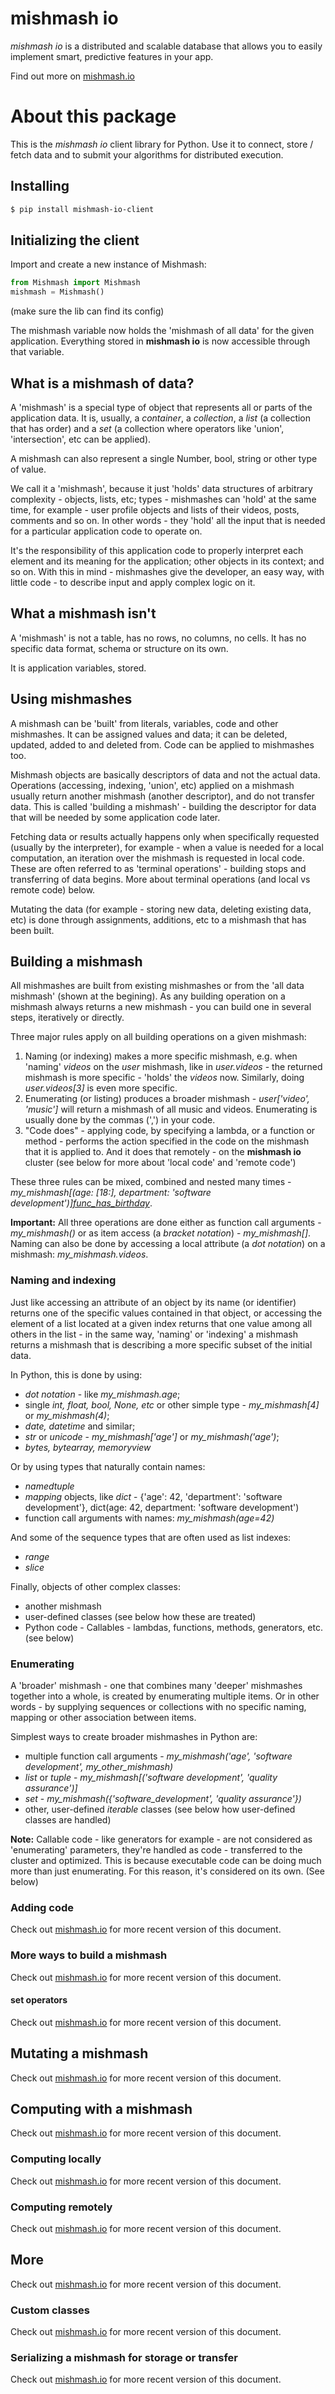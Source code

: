# mishmash io

*mishmash io* is a distributed and scalable database that allows you to easily implement smart, predictive features in your app.

Find out more on [mishmash.io](https://mishmash.io)

# About this package

This is the *mishmash io* client library for Python. Use it to connect, store / fetch data and to submit your algorithms for distributed execution.

## Installing

```bash
$ pip install mishmash-io-client
```

## Initializing the client

Import and create a new instance of Mishmash:

```python
from Mishmash import Mishmash
mishmash = Mishmash()
```

(make sure the lib can find its config)

The mishmash variable now holds the 'mishmash of all data' for the given application. Everything stored in **mishmash io** is now accessible through that variable.

## What is a mishmash of data?

A 'mishmash' is a special type of object that represents all or parts of the application data. It is, usually, a *container*, a *collection*, a *list* (a collection that has order) and a *set* (a collection where operators like 'union', 'intersection', etc can be applied).

A mishmash can also represent a single Number, bool, string or other type of value.

We call it a 'mishmash', because it just 'holds' data structures of arbitrary complexity - objects, lists, etc; types - mishmashes can 'hold' at the same time, for example - user profile objects and lists of their videos, posts, comments and so on. In other words - they 'hold' all the input that is needed for a particular application code to operate on. 

It's the responsibility of this application code to properly interpret each element and its meaning for the application; other objects in its context; and so on. With this in mind - mishmashes give the developer, an easy way, with little code - to describe input and apply complex logic on it.

## What a mishmash isn't

A 'mishmash' is not a table, has no rows, no columns, no cells. It has no specific data format, schema or structure on its own.

It is application variables, stored.

## Using mishmashes

A mishmash can be 'built' from literals, variables, code and other mishmashes. It can be assigned values and data; it can be deleted, updated, added to and deleted from. Code can be applied to mishmashes too.

Mishmash objects are basically descriptors of data and not the actual data. Operations (accessing, indexing, 'union', etc) applied on a mishmash usually return another mishmash (another descriptor), and do not transfer data. This is called 'building a mishmash' - building the descriptor for data that will be needed by some application code later.

Fetching data or results actually happens only when specifically requested (usually by the interpreter), for example - when a value is needed for a local computation, an iteration over the mishmash is requested in local code. These are often referred to as 'terminal operations' - building stops and transferring of data begins. More about terminal operations (and local vs remote code) below.

Mutating the data (for example - storing new data, deleting existing data, etc) is done through assignments, additions, etc to a mishmash that has been built.

## Building a mishmash

All mishmashes are built from existing mishmashes or from the 'all data mishmash' (shown at the begining). As any building operation on a mishmash always returns a new mishmash - you can build one in several steps, iteratively or directly.

Three major rules apply on all building operations on a given mishmash:
1. Naming (or indexing) makes a more specific mishmash, e.g. when 'naming' *videos* on the *user* mishmash, like in *user.videos* - the returned mishmash is more specific - 'holds' the *videos* now. Similarly, doing *user.videos[3]* is even more specific.
2. Enumerating (or listing) produces a broader mishmash - *user['video', 'music']* will return a mishmash of all music and videos. Enumerating is usually done by the commas (',') in your code.
3. "Code does" - applying code, by specifying a lambda, or a function or method - performs the action specified in the code on the mishmash that it is applied to. And it does that remotely - on the **mishmash io** cluster (see below for more about 'local code' and 'remote code')

These three rules can be mixed, combined and nested many times - *my_mishmash[(age: [18:], department: 'software development')][func_has_birthday](func_throw_party)*.

**Important:**
All three operations are done either as function call arguments - *my_mishmash(<operations>)* or as item access (a *bracket notation*) - *my_mishmash[<operations>]*. Naming can also be done by accessing a local attribute (a *dot notation*) on a mishmash: *my_mishmash.videos*.

### Naming and indexing

Just like accessing an attribute of an object by its name (or identifier) returns one of the specific values contained in that object, or accessing the element of a list located at a given index returns that one value among all others in the list - in the same way, 'naming' or 'indexing' a mishmash returns a mishmash that is describing a more specific subset of the initial data.

In Python, this is done by using:
- *dot notation* - like *my_mishmash.age*; 
- single *int, float, bool, None, etc* or other simple type - *my_mishmash[4]* or *my_mishmash(4)*; 
- *date, datetime* and similar;
- *str* or *unicode* - *my_mishmash['age']* or *my_mishmash('age')*;
- *bytes, bytearray, memoryview*

Or by using types that naturally contain names:
- *namedtuple*
- *mapping* objects, like *dict* - {'age': 42, 'department': 'software development'}, dict(age: 42, department: 'software development')
- function call arguments with names: *my_mishmash(age=42)*

And some of the sequence types that are often used as list indexes:
- *range*
- *slice*

Finally, objects of other complex classes:
- another mishmash
- user-defined classes (see below how these are treated)
- Python code - Callables - lambdas, functions, methods, generators, etc. (see below)

### Enumerating

A 'broader' mishmash - one that combines many 'deeper' mishmashes together into a whole, is created by enumerating multiple items. Or in other words - by supplying sequences or collections with no specific naming, mapping or other association between items.

Simplest ways to create broader mishmashes in Python are:
- multiple function call arguments - *my_mishmash('age', 'software development', my_other_mishmash)*
- *list* or *tuple* - *my_mishmash[('software development', 'quality assurance')]*
- *set* - *my_mishmash({'software_development', 'quality assurance'})*
- other, user-defined *iterable* classes (see below how user-defined classes are handled)

**Note:** Callable code - like generators for example - are not considered as 'enumerating' parameters, they're handled as code - transferred to the cluster and optimized. This is because executable code can be doing much more than just enumerating. For this reason, it's considered on its own. (See below)

### Adding code

Check out [mishmash.io](https://mishmash.io) for more recent version of this document.

### More ways to build a mishmash

Check out [mishmash.io](https://mishmash.io) for more recent version of this document.

#### set operators

Check out [mishmash.io](https://mishmash.io) for more recent version of this document.

## Mutating a mishmash

Check out [mishmash.io](https://mishmash.io) for more recent version of this document.

## Computing with a mishmash

Check out [mishmash.io](https://mishmash.io) for more recent version of this document.

### Computing locally

Check out [mishmash.io](https://mishmash.io) for more recent version of this document.

### Computing remotely

Check out [mishmash.io](https://mishmash.io) for more recent version of this document.

## More 

Check out [mishmash.io](https://mishmash.io) for more recent version of this document.

### Custom classes

Check out [mishmash.io](https://mishmash.io) for more recent version of this document.

### Serializing a mishmash for storage or transfer

Check out [mishmash.io](https://mishmash.io) for more recent version of this document.
